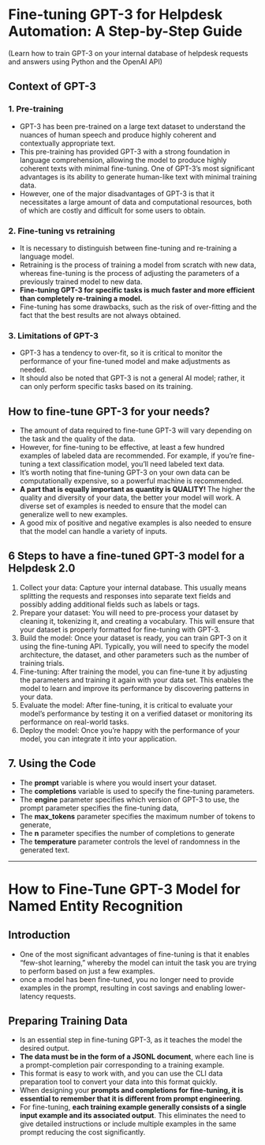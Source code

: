 # Fine-tuning GPT-3 for Helpdesk Automation: A Step-by-Step Guide
(Learn how to train GPT-3 on your internal database of helpdesk requests and answers using Python and the OpenAI API)

## Context of GPT-3

### 1. Pre-training
- GPT-3 has been pre-trained on a large text dataset to understand the nuances of human speech and produce highly coherent and contextually appropriate text.
- This pre-training has provided GPT-3 with a strong foundation in language comprehension, allowing the model to produce highly coherent texts with minimal fine-tuning. One of GPT-3’s most significant advantages is its ability to generate human-like text with minimal training data.
- However, one of the major disadvantages of GPT-3 is that it necessitates a large amount of data and computational resources, both of which are costly and difficult for some users to obtain.

### 2. Fine-tuning vs retraining
- It is necessary to distinguish between fine-tuning and re-training a language model.
- Retraining is the process of training a model from scratch with new data, whereas fine-tuning is the process of adjusting the parameters of a previously trained model to new data.
- <b> Fine-tuning GPT-3 for specific tasks is much faster and more efficient than completely re-training a model. </b>
- Fine-tuning has some drawbacks, such as the risk of over-fitting and the fact that the best results are not always obtained.

### 3. Limitations of GPT-3

- GPT-3 has a tendency to over-fit, so it is critical to monitor the performance of your fine-tuned model and make adjustments as needed.
- It should also be noted that GPT-3 is not a general AI model; rather, it can only perform specific tasks based on its training.

## How to fine-tune GPT-3 for your needs?

- The amount of data required to fine-tune GPT-3 will vary depending on the task and the quality of the data. 
- However, for fine-tuning to be effective, at least a few hundred examples of labeled data are recommended. For example, if you’re fine-tuning a text classification model, you’ll need labeled text data.
- It’s worth noting that fine-tuning GPT-3 on your own data can be computationally expensive, so a powerful machine is recommended.
- <b>A part that is equally important as quantity is QUALITY! </b> The higher the quality and diversity of your data, the better your model will work. A diverse set of examples is needed to ensure that the model can generalize well to new examples. 
- A good mix of positive and negative examples is also needed to ensure that the model can handle a variety of inputs.

## 6 Steps to have a fine-tuned GPT-3 model for a Helpdesk 2.0

1.	Collect your data: Capture your internal database. This usually means splitting the requests and responses into separate text fields and possibly adding additional fields such as labels or tags.
2.	Prepare your dataset: You will need to pre-process your dataset by cleaning it, tokenizing it, and creating a vocabulary. This will ensure that your dataset is properly formatted for fine-tuning with GPT-3.
3.	Build the model: Once your dataset is ready, you can train GPT-3 on it using the fine-tuning API. Typically, you will need to specify the model architecture, the dataset, and other parameters such as the number of training trials.
4.	Fine-tuning: After training the model, you can fine-tune it by adjusting the parameters and training it again with your data set. This enables the model to learn and improve its performance by discovering patterns in your data.
5.	Evaluate the model: After fine-tuning, it is critical to evaluate your model’s performance by testing it on a verified dataset or monitoring its performance on real-world tasks.
6.	Deploy the model: Once you’re happy with the performance of your model, you can integrate it into your application.

## 7. Using the Code

- The <b>prompt</b> variable is where you would insert your dataset.
- The <b>completions</b> variable is used to specify the fine-tuning parameters. 
- The <b>engine</b> parameter specifies which version of GPT-3 to use, the prompt parameter specifies the fine-tuning data, 
- The <b>max_tokens</b> parameter specifies the maximum number of tokens to generate, 
- The <b>n</b> parameter specifies the number of completions to generate
- The <b>temperature</b> parameter controls the level of randomness in the generated text.

-----------------------
# How to Fine-Tune GPT-3 Model for Named Entity Recognition

## Introduction
- One of the most significant advantages of fine-tuning is that it enables “few-shot learning,” whereby the model can intuit the task you are trying to perform based on just a few examples.
- once a model has been fine-tuned, you no longer need to provide examples in the prompt, resulting in cost savings and enabling lower-latency requests.

## Preparing Training Data
- Is an essential step in fine-tuning GPT-3, as it teaches the model the desired output. 
- <b>The data must be in the form of a JSONL document</b>, where each line is a prompt-completion pair corresponding to a training example. 
- This format is easy to work with, and you can use the CLI data preparation tool to convert your data into this format quickly.
- When designing your <b>prompts and completions for fine-tuning, it is essential to remember that it is different from prompt engineering</b>. 
- For fine-tuning, <b>each training example generally consists of a single input example and its associated output</b>. This eliminates the need to give detailed instructions or include multiple examples in the same prompt reducing the cost significantly.

